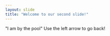 ```yaml
---
layout: slide
title: "Welcome to our second slide!"
---
```

"I am by the pool"
Use the left arrow to go back!
